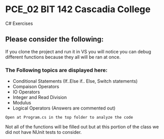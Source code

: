 # PCE_02 BIT 142 Cascadia College
C# Exercises

## Please consider the following:
 If you clone the project and run it in VS you will notice you can debug different functions because they all will be ran at once.

### The Following topics are displayed here:
  - Conditional Statements (If..Else if.. Else, Switch statements)
  - Compaison Operators
  - IO Operators
  - Integer and Read Division
  - Modulus
  - Logical Operators (Answers are commented out)
  
```
Open at Program.cs in the top folder to analyze the code
```

Not all of the functions will be filled out but at this portion of the class we did not have NUnit tests to consider. 
